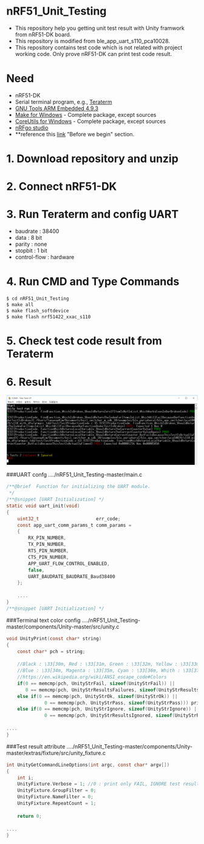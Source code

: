 # nRF51_Unit_Testing
- This repository help you getting unit test result with Unity framwork from nRF51-DK board.
- This repository is modified from ble_app_uart_s110_pca10028.
- This repository contains test code which is not related with project working code. Only prove nRF51-DK can print test code result.

# Need
- nRF51-DK
- Serial terminal program, e.g., [Teraterm](http://download.cnet.com/Tera-Term/3000-20432_4-75766675.html)
- [GNU Tools ARM Embedded 4.9.3](https://launchpad.net/gcc-arm-embedded/4.9/4.9-2015-q3-update)
- [Make for Windows](http://gnuwin32.sourceforge.net/packages/make.htm) - Complete package, except sources
- [CoreUtils for Windows](http://gnuwin32.sourceforge.net/packages/coreutils.htm) - Complete package, except sources
- [nRFgo studio](https://www.nordicsemi.com/eng/Products/2.4GHz-RF/nRFgo-Studio)
- **reference this [link](https://devzone.nordicsemi.com/tutorials/7/) "Before we begin" section.


# 1. Download repository and unzip

# 2. Connect nRF51-DK

# 3. Run Teraterm and config UART
- baudrate : 38400
- data : 8 bit
- parity : none
- stopbit : 1 bit
- control-flow : hardware

# 4. Run CMD and Type Commands
```
$ cd nRF51_Unit_Testing
$ make all
$ make flash_softdevice
$ make flash nrf51422_xxac_s110
```
# 5. Check test code result from Teraterm

# 6. Result
![image](docs/images/Test_Result.PNG)

###UART confg
..../nRF51_Unit_Testing-master/main.c
```C
/**@brief  Function for initializing the UART module.
 */
/**@snippet [UART Initialization] */
static void uart_init(void)
{
    uint32_t                     err_code;
    const app_uart_comm_params_t comm_params =
    {
        RX_PIN_NUMBER,
        TX_PIN_NUMBER,
        RTS_PIN_NUMBER,
        CTS_PIN_NUMBER,
        APP_UART_FLOW_CONTROL_ENABLED,
        false,
        UART_BAUDRATE_BAUDRATE_Baud38400
    };
    
    ....
}
/**@snippet [UART Initialization] */
```

###Terminal text color config
..../nRF51_Unit_Testing-master/components/Unity-master/src/unity.c
```C
void UnityPrint(const char* string)
{
    const char* pch = string;
    
	//Black : \33[30m, Red : \33[31m, Green : \33[32m, Yellow : \33[33m,
	//Blue : \33[34m, Magenta : \33[35m, Cyan : \33[36m, Whith : \33[37m
	//https://en.wikipedia.org/wiki/ANSI_escape_code#Colors
	if(0 == memcmp(pch, UnityStrFail, sizeof(UnityStrFail)) ||
	   0 == memcmp(pch, UnityStrResultsFailures, sizeof(UnityStrResultsFailures))) printf("\33[31m");
	else if(0 == memcmp(pch, UnityStrOk, sizeof(UnityStrOk)) ||
			  0 == memcmp(pch, UnityStrPass, sizeof(UnityStrPass))) printf("\33[32m");
	else if(0 == memcmp(pch, UnityStrIgnore, sizeof(UnityStrIgnore)) ||
			  0 == memcmp(pch, UnityStrResultsIgnored, sizeof(UnityStrResultsIgnored))) printf("\33[33m");

....
}
```

###Test result attribute
..../nRF51_Unit_Testing-master/components/Unity-master/extras/fixture/src/unity_fixture.c
```C
int UnityGetCommandLineOptions(int argc, const char* argv[])
{
    int i;
    UnityFixture.Verbose = 1; //0 : print only FAIL, IGNORE test result, 1 : print all test result
    UnityFixture.GroupFilter = 0;
    UnityFixture.NameFilter = 0;
    UnityFixture.RepeatCount = 1;
    
    return 0;

....
}
```
